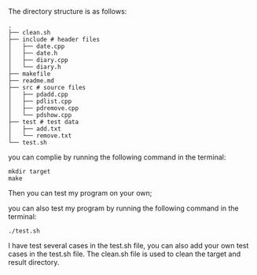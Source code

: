The directory structure is as follows:
```
.
├── clean.sh
├── include # header files
│   ├── date.cpp
│   ├── date.h
│   ├── diary.cpp
│   └── diary.h
├── makefile 
├── readme.md
├── src # source files
│   ├── pdadd.cpp
│   ├── pdlist.cpp
│   ├── pdremove.cpp
│   └── pdshow.cpp
├── test # test data
│   ├── add.txt
│   └── remove.txt
└── test.sh
```

you can complie by running the following command in the terminal:
```
mkdir target
make
```
Then you can test my program on your own;

you can also test my program by running the following command in the terminal:
```
./test.sh
```
I have test several cases in the test.sh file, you can also add your own test cases in the test.sh file.
The clean.sh file is used to clean the target and result directory.

